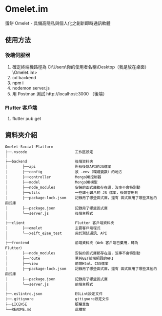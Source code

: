 # Omelet.im
蛋餅 Omelet - 具備高隱私與個人化之創新即時通訊軟體

## 使用方法

### 後端伺服器

1. 確定終端機路徑為 C:\Users\你的使用者名稱\Desktop（我是放在桌面）\Omelet.im>
2. cd backend
3. npm i
4. nodemon server.js
5. 用 Postman 測試 http://localhost:3000 （後端）

### Flutter 客戶端
1. flutter pub get

## 資料夾介紹

```
Omelet-Social-Platform
├──.vscode                      工作區設定
│
├──backend                      後端資料夾
│       ├──api                  所有後端API的JS檔案
│       ├──config               放 .env（環境變數）的地方
│       ├──controller           MongoDB控制器
│       ├──model                MongoDB模型
│       ├──node_modules         安裝的函式庫都存在這，沒事不會特別動
│       ├──utils                一些雜七雜八的 JS 檔案，後端會用到
│       ├──package-lock.json    記錄用了哪些函式庫，還有 函式庫用了哪些其他的函式庫
│       ├──package.json         記錄用了哪些函式庫
│       └──server.js            後端主程式
│
├──client                       Flutter 客戶端資料夾
│       ├──omelet               主要客戶端程式
│       └──xeift_e2ee_test      用於測試通訊、API
│
├──frontend                     前端資料夾（Web 客戶端已棄用，轉為 Flutter）
│       ├──node_modules         安裝的函式庫都存在這，沒事不會特別動
│       ├──route                單純GET前端網頁的API
│       ├──view                 前端Html、CSS檔案
│       ├──package-lock.json    記錄用了哪些函式庫，還有 函式庫用了哪些其他的函式庫
│       ├──package.json         記錄用了哪些函式庫
│       └──server.js            前端主程式
│
├──.eslintrc.json               ESLint設定文件
├──.gitignore                   gitignore設定文件
├──LICENSE                      版權宣告
└──README.md                    此檔案
```